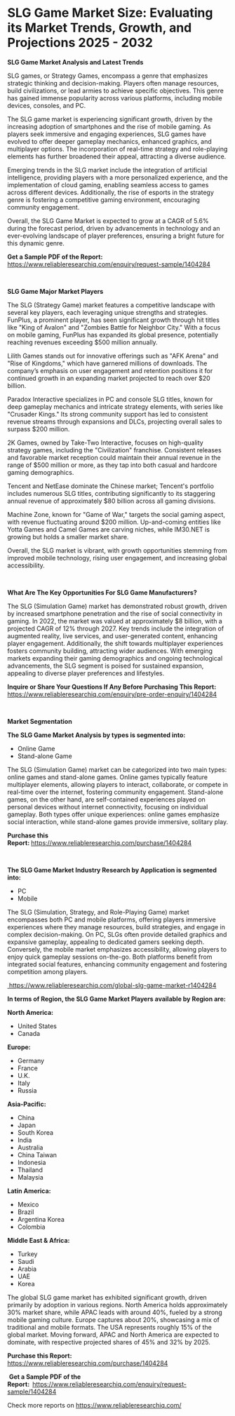 <p><h1>SLG Game Market Size: Evaluating its Market Trends, Growth, and Projections 2025 - 2032</h1></p><p><strong>SLG Game Market Analysis and Latest Trends</strong></p>
<p><p>SLG games, or Strategy Games, encompass a genre that emphasizes strategic thinking and decision-making. Players often manage resources, build civilizations, or lead armies to achieve specific objectives. This genre has gained immense popularity across various platforms, including mobile devices, consoles, and PC.</p><p>The SLG game market is experiencing significant growth, driven by the increasing adoption of smartphones and the rise of mobile gaming. As players seek immersive and engaging experiences, SLG games have evolved to offer deeper gameplay mechanics, enhanced graphics, and multiplayer options. The incorporation of real-time strategy and role-playing elements has further broadened their appeal, attracting a diverse audience.</p><p>Emerging trends in the SLG market include the integration of artificial intelligence, providing players with a more personalized experience, and the implementation of cloud gaming, enabling seamless access to games across different devices. Additionally, the rise of esports in the strategy genre is fostering a competitive gaming environment, encouraging community engagement.</p><p>Overall, the SLG Game Market is expected to grow at a CAGR of 5.6% during the forecast period, driven by advancements in technology and an ever-evolving landscape of player preferences, ensuring a bright future for this dynamic genre.</p></p>
<p><strong>Get a Sample PDF of the Report:&nbsp;</strong> <a href="https://www.reliableresearchiq.com/enquiry/request-sample/1404284?utm_campaign=1117&utm_medium=2&utm_source=Github&utm_content=ia&utm_term=13012025&utm_id=slg-game">https://www.reliableresearchiq.com/enquiry/request-sample/1404284</a></p>
<p>&nbsp;</p>
<p><strong>SLG Game Major Market Players</strong></p>
<p><p>The SLG (Strategy Game) market features a competitive landscape with several key players, each leveraging unique strengths and strategies. FunPlus, a prominent player, has seen significant growth through hit titles like "King of Avalon" and "Zombies Battle for Neighbor City." With a focus on mobile gaming, FunPlus has expanded its global presence, potentially reaching revenues exceeding $500 million annually.</p><p>Lilith Games stands out for innovative offerings such as "AFK Arena" and "Rise of Kingdoms," which have garnered millions of downloads. The company’s emphasis on user engagement and retention positions it for continued growth in an expanding market projected to reach over $20 billion.</p><p>Paradox Interactive specializes in PC and console SLG titles, known for deep gameplay mechanics and intricate strategy elements, with series like "Crusader Kings." Its strong community support has led to consistent revenue streams through expansions and DLCs, projecting overall sales to surpass $200 million.</p><p>2K Games, owned by Take-Two Interactive, focuses on high-quality strategy games, including the "Civilization" franchise. Consistent releases and favorable market reception could maintain their annual revenue in the range of $500 million or more, as they tap into both casual and hardcore gaming demographics.</p><p>Tencent and NetEase dominate the Chinese market; Tencent's portfolio includes numerous SLG titles, contributing significantly to its staggering annual revenue of approximately $80 billion across all gaming divisions.</p><p>Machine Zone, known for "Game of War," targets the social gaming aspect, with revenue fluctuating around $200 million. Up-and-coming entities like Yotta Games and Camel Games are carving niches, while IM30.NET is growing but holds a smaller market share.</p><p>Overall, the SLG market is vibrant, with growth opportunities stemming from improved mobile technology, rising user engagement, and increasing global accessibility.</p></p>
<p>&nbsp;</p>
<p><strong>What Are The Key Opportunities For SLG Game Manufacturers?</strong></p>
<p><p>The SLG (Simulation Game) market has demonstrated robust growth, driven by increased smartphone penetration and the rise of social connectivity in gaming. In 2022, the market was valued at approximately $8 billion, with a projected CAGR of 12% through 2027. Key trends include the integration of augmented reality, live services, and user-generated content, enhancing player engagement. Additionally, the shift towards multiplayer experiences fosters community building, attracting wider audiences. With emerging markets expanding their gaming demographics and ongoing technological advancements, the SLG segment is poised for sustained expansion, appealing to diverse player preferences and lifestyles.</p></p>
<p><strong>Inquire or Share Your Questions If Any Before Purchasing This Report:</strong> <a href="https://www.reliableresearchiq.com/enquiry/pre-order-enquiry/1404284?utm_campaign=1117&utm_medium=2&utm_source=Github&utm_content=ia&utm_term=13012025&utm_id=slg-game">https://www.reliableresearchiq.com/enquiry/pre-order-enquiry/1404284</a></p>
<p>&nbsp;</p>
<p><strong>Market Segmentation</strong></p>
<p><strong>The SLG Game Market Analysis by types is segmented into:</strong></p>
<p><ul><li>Online Game</li><li>Stand-alone Game</li></ul></p>
<p><p>The SLG (Simulation Game) market can be categorized into two main types: online games and stand-alone games. Online games typically feature multiplayer elements, allowing players to interact, collaborate, or compete in real-time over the internet, fostering community engagement. Stand-alone games, on the other hand, are self-contained experiences played on personal devices without internet connectivity, focusing on individual gameplay. Both types offer unique experiences: online games emphasize social interaction, while stand-alone games provide immersive, solitary play.</p></p>
<p><strong>Purchase this Report:&nbsp;</strong><a href="https://www.reliableresearchiq.com/purchase/1404284?utm_campaign=1117&utm_medium=2&utm_source=Github&utm_content=ia&utm_term=13012025&utm_id=slg-game">https://www.reliableresearchiq.com/purchase/1404284</a></p>
<p>&nbsp;</p>
<p><strong>The SLG Game Market Industry Research by Application is segmented into:</strong></p>
<p><ul><li>PC</li><li>Mobile</li></ul></p>
<p><p>The SLG (Simulation, Strategy, and Role-Playing Game) market encompasses both PC and mobile platforms, offering players immersive experiences where they manage resources, build strategies, and engage in complex decision-making. On PC, SLGs often provide detailed graphics and expansive gameplay, appealing to dedicated gamers seeking depth. Conversely, the mobile market emphasizes accessibility, allowing players to enjoy quick gameplay sessions on-the-go. Both platforms benefit from integrated social features, enhancing community engagement and fostering competition among players.</p></p>
<p><a href="https://www.reliableresearchiq.com/global-slg-game-market-r1404284?utm_campaign=1117&utm_medium=2&utm_source=Github&utm_content=ia&utm_term=13012025&utm_id=slg-game">&nbsp;https://www.reliableresearchiq.com/global-slg-game-market-r1404284</a></p>
<p><strong>In terms of Region, the SLG Game Market Players available by Region are:</strong></p>
<p>
    <p> <strong> North America: </strong>
        <ul>
            <li>United States</li>
            <li>Canada</li>
        </ul>
        </p> 
    <p> <strong> Europe: </strong>
        <ul>
            <li>Germany</li>
            <li>France</li>
            <li>U.K.</li>
            <li>Italy</li>
            <li>Russia</li>
        </ul>
        </p> 
    <p> <strong> Asia-Pacific: </strong>
        <ul>
            <li>China</li>
            <li>Japan</li>
            <li>South Korea</li>
            <li>India</li>
            <li>Australia</li>
            <li>China Taiwan</li>
            <li>Indonesia</li>
            <li>Thailand</li>
            <li>Malaysia</li>
        </ul>
        </p> 
    <p> <strong> Latin America: </strong>
        <ul>
            <li>Mexico</li>
            <li>Brazil</li>
            <li>Argentina Korea</li>
            <li>Colombia</li>
        </ul>
        </p> 
    <p> <strong> Middle East & Africa: </strong>
        <ul>
            <li>Turkey</li>
            <li>Saudi</li>
            <li>Arabia</li>
            <li>UAE</li>
            <li>Korea</li>
        </ul>
    </p>
    </p>
<p><p>The global SLG game market has exhibited significant growth, driven primarily by adoption in various regions. North America holds approximately 30% market share, while APAC leads with around 40%, fueled by a strong mobile gaming culture. Europe captures about 20%, showcasing a mix of traditional and mobile formats. The USA represents roughly 15% of the global market. Moving forward, APAC and North America are expected to dominate, with respective projected shares of 45% and 32% by 2025.</p></p>
<p><strong>Purchase this Report: </strong><a href="https://www.reliableresearchiq.com/purchase/1404284?utm_campaign=1117&utm_medium=2&utm_source=Github&utm_content=ia&utm_term=13012025&utm_id=slg-game">https://www.reliableresearchiq.com/purchase/1404284</a></p>
<p>&nbsp;<strong>Get a Sample PDF of the Report:&nbsp;&nbsp;</strong><a href="https://www.reliableresearchiq.com/enquiry/request-sample/1404284?utm_campaign=1117&utm_medium=2&utm_source=Github&utm_content=ia&utm_term=13012025&utm_id=slg-game">https://www.reliableresearchiq.com/enquiry/request-sample/1404284</a></p>
<p><strong></strong></p>
<p>Check more reports on <a href="https://www.reliableresearchiq.com/?utm_campaign=1117&utm_medium=2&utm_source=Github&utm_content=ia&utm_term=13012025&utm_id=slg-game">https://www.reliableresearchiq.com/</a></p>